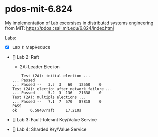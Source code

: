 # pdos-mit-6.824
My implementation of Lab excersises in distributed systems engineering from MIT: https://pdos.csail.mit.edu/6.824/index.html

Labs:
- [x] Lab 1: MapReduce
- [] Lab 2: Raft

    - 2A: Leader Election
    
    ```
        Test (2A): initial election ...
    ... Passed
    ... Passed --   3.6  3   60   12550    0
    Test (2A): election after network failure ...
    ... Passed --   5.9  3  136   21638    0
    Test (2A): multiple elections ...
    ... Passed --   7.1  7  570   87818    0
    PASS
    ok      6.5840/raft     17.210s
    ```
- [] Lab 3: Fault-tolerant Key/Value Service
- [] Lab 4: Sharded Key/Value Service

